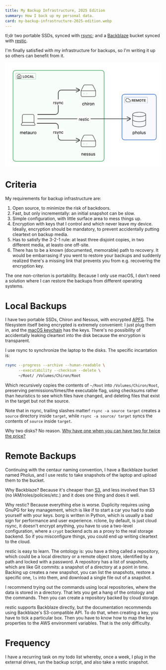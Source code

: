 ```yaml
---
title: My Backup Infrastructure, 2025 Edition
summary: How I back up my personal data.
card: my-backup-infrastructure-2025-edition.webp
---
```


tl;dr two portable SSDs, synced with [rsync]; and a [Backblaze][bb] bucket synced with [restic].

I'm finally satisfied with my infrastructure for backups, so I'm writing it up so others can benefit from it.

![TODO TODO TODO](/assets/content/my-backup-infrastructure-2025-edition/infra.svg)

# Criteria

My requirements for backup infrastructure are:

1. Open source, to minimize the risk of backdoors.
1. Fast, but only incrementally: an initial snapshot can be slow.
1. Simple configuration, with little surface area to mess things up.
1. Encryption with keys that I control and which never leave my device. Ideally, encryption should be mandatory, to prevent accidentally putting cleartext on backup media.
1. Has to satisfy the 3-2-1 rule: at least three disjoint copies, in two different media, at leasto one off-site.
1. There has to be a known (documented, memorable) path to recovery. It would be embarrasing if you went to restore your backups and suddenly realized there's a missing link that prevents you from e.g. recovering the encryption key.

The one non-criterion is portability. Because I only use macOS, I don't need a solution where I can restore the backups from different operating systems.

# Local Backups

I have two portable SSDs, Chiron and Nessus, with encrypted [APFS]. The filesystem itself being encrypted is extremely convenient: I just plug them in, and the [macOS keychain][kc] has the keys. There's no possibility of accidentally leaking cleartext into the disk because the encryption is transparent.

I use rsync to synchronize the laptop to the disks. The specific incantation is:

```bash
rsync --progress --archive --human-readable \
      --executability --checksum --delete \
      ~/Root/ /Volumes/Chiron/Root
```

Which recursively copies the contents of `~/Root` into `/Volumes/Chiron/Root`, preserving permissions/times/the executable flag, using checksums rather than heuristics to see which files have changed, and deleting files that exist in the target but not the source.

Note that in rsync, trailing slashes matter! `rsync -a source target` creates a `source` directory inside `target`, while `rsync -a source/ target` syncs the contents of `source` inside `target`.

Why two disks? No reason. [Why have one when you can have two for twice the price?][hadden]

# Remote Backups

Continuing with the centaur naming convention, I have a Backblaze bucket named Pholus, and I use restic to take snapshots of the laptop and upload them to the bucket.

Why Backblaze? Because it's cheaper than [S3], and less involved than S3 (no IAM/roles/policies/etc.) and it does one thing and does it well.

Why restic? Because everything else is worse. Duplicity requires using GnuPG for key management, which is like if to start a car you had to stab yourself with your keys. borg is written in Python, which is usually a bad sign for performance and user experience. rclone, by default, is just cloud rsync, it doesn't encrypt anything, you have to use a two-level configuration, where a `crypt` backend acts as a proxy to the real storage backend. So if you misconfigure things, you could end up writing cleartext to the cloud.

restic is easy to learn. The ontology is: you have a thing called a repository, which could be a local directory or a remote object store, identified by a path and locked with a password. A repository has a list of snapshots, which are like Git commits: a snapshot of a directory at a point in time. Backing up creates a new snapshot, you can list the snapshots, restore a specific one, `ls` into them, and download a single file out of a snapshot.

I recommend trying out the commands using local repositories, where the data is stored in a directory. That lets you get a hang of the ontology and the commands. Then you can create a repository backed by cloud storage.

restic supports Backblaze directly, but the documentation recommends using Backblaze's S3-compatible API. To do that, when creating a key, you have to tick a particular box. Then you have to know how to map the key properties to the AWS environment variables. That is the only difficulty.

# Frequency

I have a recurring task on my todo list whereby, once a week, I plug in the external drives, run the backup script, and also take a restic snapshot.

[rsync]: https://en.wikipedia.org/wiki/Rsync
[restic]: https://restic.net/
[bb]: https://www.backblaze.com/
[S3]: https://aws.amazon.com/s3/
[APFS]: https://en.wikipedia.org/wiki/Apple_File_System
[kc]: https://en.wikipedia.org/wiki/Keychain_(software)
[hadden]: https://www.youtube.com/watch?v=Et4sMJP9FmM
